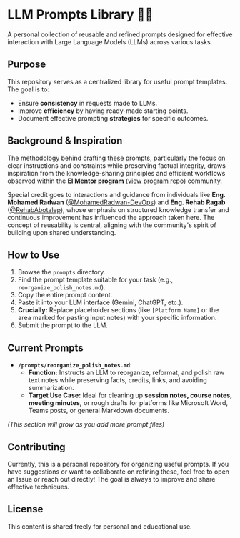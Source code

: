# LLM Prompts Library 🤖✨

A personal collection of reusable and refined prompts designed for effective interaction with Large Language Models (LLMs) across various tasks.

## Purpose

This repository serves as a centralized library for useful prompt templates. The goal is to:

*   Ensure **consistency** in requests made to LLMs.
*   Improve **efficiency** by having ready-made starting points.
*   Document effective prompting **strategies** for specific outcomes.

## Background & Inspiration

The methodology behind crafting these prompts, particularly the focus on clear instructions and constraints while preserving factual integrity, draws inspiration from the knowledge-sharing principles and efficient workflows observed within the **El Mentor program** ([view program repo](https://github.com/MohamedRadwan-DevOps/devops-step-by-step/tree/main/source/mentoring-service)) community.

Special credit goes to interactions and guidance from individuals like **Eng. Mohamed Radwan** ([@MohamedRadwan-DevOps](https://github.com/MohamedRadwan-DevOps)) and **Eng. Rehab Ragab** ([@RehabAbotalep](https://github.com/RehabAbotalep)), whose emphasis on structured knowledge transfer and continuous improvement has influenced the approach taken here. The concept of reusability is central, aligning with the community's spirit of building upon shared understanding.

## How to Use

1.  Browse the `prompts` directory.
2.  Find the prompt template suitable for your task (e.g., `reorganize_polish_notes.md`).
3.  Copy the entire prompt content.
4.  Paste it into your LLM interface (Gemini, ChatGPT, etc.).
5.  **Crucially:** Replace placeholder sections (like `[Platform Name]` or the area marked for pasting input notes) with your specific information.
6.  Submit the prompt to the LLM.

## Current Prompts

*   **`/prompts/reorganize_polish_notes.md`**:
    *   **Function:** Instructs an LLM to reorganize, reformat, and polish raw text notes while preserving facts, credits, links, and avoiding summarization.
    *   **Target Use Case:** Ideal for cleaning up **session notes, course notes, meeting minutes,** or rough drafts for platforms like Microsoft Word, Teams posts, or general Markdown documents.

*(This section will grow as you add more prompt files)*

## Contributing

Currently, this is a personal repository for organizing useful prompts. If you have suggestions or want to collaborate on refining these, feel free to open an Issue or reach out directly! The goal is always to improve and share effective techniques.

## License

This content is shared freely for personal and educational use.